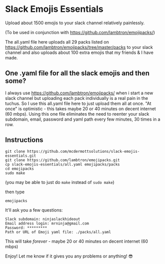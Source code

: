 # Slack Emojis Essentials
Upload about 1500 emojis to your slack channel relatively painlessly.

(To be used in conjunction with https://github.com/lambtron/emojipacks/)

The all.yaml file here uploads all 29 packs listed on https://github.com/lambtron/emojipacks/tree/master/packs to your slack channel and also uploads about 100 extra emojis that my friends & I have made.

## One .yaml file for all the slack emojis and then some?
I always use https://github.com/lambtron/emojipacks/ when i start a new slack channel but uploading each pack individually is a real pain in the tuchus.  So I use this all.yaml file here to just upload them all at once.  "At once" is optimistic - this takes maybe 20 or 40 minutes on decent internet (60 mbps).  Using this one file eliminates the need to reenter your slack subdomain, email, password and yaml path every few minutes, 30 times in a row.

## Instructions
```
git clone https://github.com/mcdermottsolutions/slack-emojis-essentials.git
git clone https://github.com/lambtron/emojipacks.git
cp slack-emojis-essentials/all.yaml emojipacks/packs
cd emojipacks
sudo make
```
(you may be able to just do `make` instead of `sudo make`)

then type
```
emojipacks
```
It'll ask you a few questions:
```
Slack subdomain: ninjaslackhideout
Email address login: mrninja@gmail.com
Password: *********
Path or URL of Emoji yaml file: ./packs/all.yaml
```
This will take *forever* - maybe 20 or 40 minutes on decent internet (60 mbps)

Enjoy!
Let me know if it gives you any problems or anything! 😎
